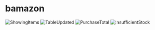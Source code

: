 # bamazon

![ShowingItems](https://github.com/romanbrito/bamazon/ShowItems_01.png)
![TableUpdated](https://github.com/romanbrito/bamazon/TableUpdated_02.png)
![PurchaseTotal](https://github.com/romanbrito/bamazon/Purchase_Total_03.png)
![InsufficientStock](https://github.com/romanbrito/bamazon/insufficientStock_04.png)
